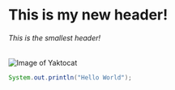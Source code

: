 # This is my new header!
###### This is the smallest header!

![Image of Yaktocat](https://octodex.github.com/images/yaktocat.png)

```java
System.out.println("Hello World");
```
